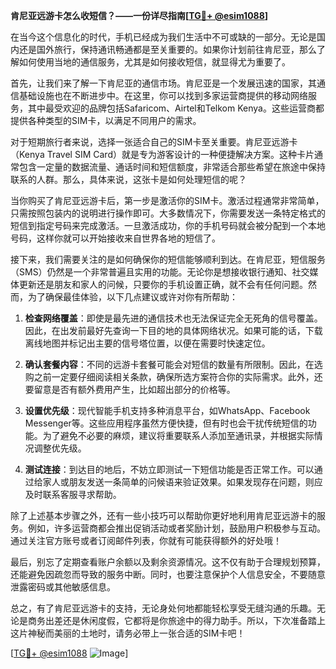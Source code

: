 **肯尼亚远游卡怎么收短信？——一份详尽指南[[TG💪+ @esim1088](https://t.me/s/esim1088)]**

在当今这个信息化的时代，手机已经成为我们生活中不可或缺的一部分。无论是国内还是国外旅行，保持通讯畅通都是至关重要的。如果你计划前往肯尼亚，那么了解如何使用当地的通信服务，尤其是如何接收短信，就显得尤为重要了。

首先，让我们来了解一下肯尼亚的通信市场。肯尼亚是一个发展迅速的国家，其通信基础设施也在不断进步中。在这里，你可以找到多家运营商提供的移动网络服务，其中最受欢迎的品牌包括Safaricom、Airtel和Telkom Kenya。这些运营商都提供各种类型的SIM卡，以满足不同用户的需求。

对于短期旅行者来说，选择一张适合自己的SIM卡至关重要。肯尼亚远游卡（Kenya Travel SIM Card）就是专为游客设计的一种便捷解决方案。这种卡片通常包含一定量的数据流量、通话时间和短信额度，非常适合那些希望在旅途中保持联系的人群。那么，具体来说，这张卡是如何处理短信的呢？

当你购买了肯尼亚远游卡后，第一步是激活你的SIM卡。激活过程通常非常简单，只需按照包装内的说明进行操作即可。大多数情况下，你需要发送一条特定格式的短信到指定号码来完成激活。一旦激活成功，你的手机号码就会被分配到一个本地号码，这样你就可以开始接收来自世界各地的短信了。

接下来，我们需要关注的是如何确保你的短信能够顺利到达。在肯尼亚，短信服务（SMS）仍然是一个非常普遍且实用的功能。无论你是想接收银行通知、社交媒体更新还是朋友和家人的问候，只要你的手机设置正确，就不会有任何问题。然而，为了确保最佳体验，以下几点建议或许对你有所帮助：

1. **检查网络覆盖**：即使是最先进的通信技术也无法保证完全无死角的信号覆盖。因此，在出发前最好先查询一下目的地的具体网络状况。如果可能的话，下载离线地图并标记出主要的信号塔位置，以便在需要时快速定位。

2. **确认套餐内容**：不同的远游卡套餐可能会对短信的数量有所限制。因此，在选购之前一定要仔细阅读相关条款，确保所选方案符合你的实际需求。此外，还要留意是否有额外费用产生，比如超出部分的价格等。

3. **设置优先级**：现代智能手机支持多种消息平台，如WhatsApp、Facebook Messenger等。这些应用程序虽然方便快捷，但有时也会干扰传统短信的功能。为了避免不必要的麻烦，建议将重要联系人添加至通讯录，并根据实际情况调整优先级。

4. **测试连接**：到达目的地后，不妨立即测试一下短信功能是否正常工作。可以通过给家人或朋友发送一条简单的问候语来验证效果。如果发现存在问题，则应及时联系客服寻求帮助。

除了上述基本步骤之外，还有一些小技巧可以帮助你更好地利用肯尼亚远游卡的服务。例如，许多运营商都会推出促销活动或者奖励计划，鼓励用户积极参与互动。通过关注官方账号或者订阅邮件列表，你就有可能获得额外的好处哦！

最后，别忘了定期查看账户余额以及剩余资源情况。这不仅有助于合理规划预算，还能避免因疏忽而导致的服务中断。同时，也要注意保护个人信息安全，不要随意泄露密码或其他敏感信息。

总之，有了肯尼亚远游卡的支持，无论身处何地都能轻松享受无缝沟通的乐趣。无论是商务出差还是休闲度假，它都将是你旅途中的得力助手。所以，下次准备踏上这片神秘而美丽的土地时，请务必带上一张合适的SIM卡吧！

[[TG💪+ @esim1088](https://t.me/s/esim1088) ![Image](https://i.postimg.cc/4NQfJmqS/Snipaste-2025-05-13-00-14-12.png)]